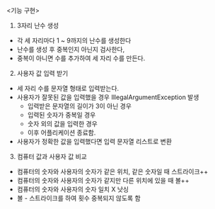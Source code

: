 <기능 구현>

1. 3자리 난수 생성
  - 각 세 자리마다 1 ~ 9까지의 난수를 생성한다
  - 난수를 생성 후 중복인지 아닌지 검사한다,
  - 중복이 아니면 수를 추가하여 세 자리 수를 만든다.

2. 사용자 값 입력 받기
  - 세 자리 수를 문자열 형태로 입력받는다.
  - 사용자가 잘못된 값을 입력했을 경우 IllegalArgumentException 발생
    - 입력받은 문자열의 길이가 3이 아닌 경우
    - 입력된 숫자가 중복일 경우
    - 숫자 외의 값을 입력한 경우
    - 이후 어플리케이션 종료함.
  - 사용자가 정확한 값을 입력했다면 입력 문자열 리스트로 변환  

3. 컴퓨터 값과 사용자 값 비교
  - 컴퓨터의 숫자와 사용자의 숫자가 같은 위치, 같은 숫자일 때
    스트라이크++
  - 컴퓨터의 숫자와 사용자의 숫자가 같지만 다른 위치에 있을 때
    볼++
  - 컴퓨터의 숫자와 사용자의 숫자 일치 X
    낫싱
  - 볼 - 스트라이크를 하여 횟수 중복되지 않도록 함
